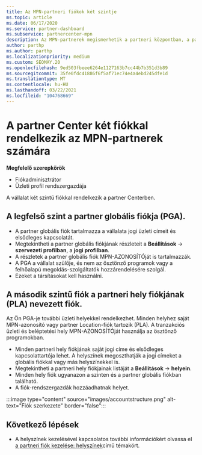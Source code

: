 ```yaml
---
title: Az MPN-partneri fiókok két szintje
ms.topic: article
ms.date: 06/17/2020
ms.service: partner-dashboard
ms.subservice: partnercenter-mpn
description: Az MPN-partnerek megismerhetik a partneri központban, a partner globális fiókban (PGA) és a partneri hely fiókjában (PLA) lévő fiókok két szintjét.
author: parthp
ms.author: parthp
ms.localizationpriority: medium
ms.custom: SEOMAY.20
ms.openlocfilehash: 9ed503fbeee6264e1127163b7cc44b7b351d3b89
ms.sourcegitcommit: 35fe0fdc41886f6f5af71ec74e4a4ebd245dfe1d
ms.translationtype: MT
ms.contentlocale: hu-HU
ms.lasthandoff: 03/22/2021
ms.locfileid: "104768669"
---
```

# <a name="partner-center-has-two-levels-of-accounts-for-mpn-partners"></a>A partner Center két fiókkal rendelkezik az MPN-partnerek számára


**Megfelelő szerepkörök**

- Fiókadminisztrátor
- Üzleti profil rendszergazdája


A vállalat két szintű fiókkal rendelkezik a partner Centerben.

## <a name="the-top-level-is-the-partner-global-account-pga"></a>A legfelső szint a partner globális fiókja (PGA).

- A partner globális fiók tartalmazza a vállalata jogi üzleti címeit és elsődleges kapcsolatát. 
- Megtekintheti a partner globális fiókjának részleteit a **Beállítások**  ->  **szervezeti profilban**, a **jogi profilban**.
- A részletek a partner globális fiók MPN-AZONOSÍTÓját is tartalmazzák. 
- A PGA a vállalat szülője, és nem az ösztönző programok vagy a felhőalapú megoldás-szolgáltatók hozzárendelésére szolgál. 
- Ezeket a társításokat kell használni.

## <a name="the-second-level-account-is-the-location-account-called-partner-location-account-pla"></a>A második szintű fiók a partneri hely fiókjának (PLA) nevezett fiók.

Az Ön PGA-je további üzleti helyekkel rendelkezhet. Minden helyhez saját MPN-azonosító vagy partner Location-fiók tartozik (PLA). A tranzakciós üzleti és beléptetési hely MPN-AZONOSÍTÓját használja az ösztönző programokban.

- Minden partneri hely fiókjának saját jogi címe és elsődleges kapcsolattartója lehet. A helyszínek megoszthatják a jogi címeket a globális fiókkal vagy más helyszínekkel is.
- Megtekintheti a partneri hely fiókjainak listáját a **Beállítások**  ->  **helyein**.
- Minden hely fiók ugyanazon a szinten és a partner globális fiókban található.
- A fiók-rendszergazdák hozzáadhatnak helyet.

:::image type="content" source="images/accountstructure.png" alt-text="Fiók szerkezete" border="false":::

## <a name="next-steps"></a>Következő lépések

- A helyszínek kezelésével kapcsolatos további információkért olvassa el [a partneri fiók kezelése: helyszínek](manage-locations.md)című témakört.
